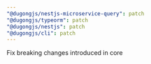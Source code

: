 ```yaml
---
"@dugongjs/nestjs-microservice-query": patch
"@dugongjs/typeorm": patch
"@dugongjs/nestjs": patch
"@dugongjs/cli": patch
---
```


Fix breaking changes introduced in core
